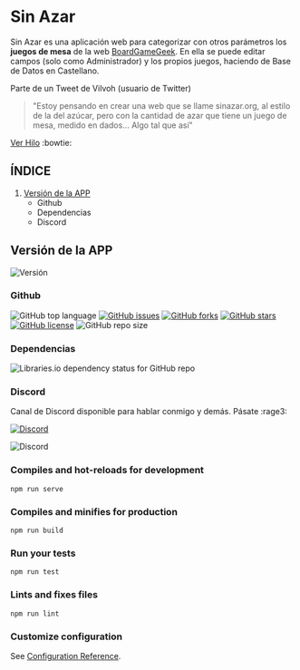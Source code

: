 # Sin Azar
Sin Azar es una aplicación web para categorizar con otros parámetros los **juegos de mesa** de la web [BoardGameGeek](https://boardgamegeek.com/). En ella se puede editar campos (solo como Administrador) y los propios juegos, haciendo de Base de Datos en Castellano.

Parte de un Tweet de Vilvoh (usuario de Twitter)
> "Estoy pensando en crear una web que se llame sinazar.org, al estilo de la del azúcar, pero con la cantidad de azar que tiene un juego de mesa, medido en dados... Algo tal que así"

[Ver Hilo](https://twitter.com/vilvoh/status/1121008086737666048)  :bowtie:


## ÍNDICE
1. [Versión de la APP](#version-de-la-app)
    * Github
    * Dependencias
    * Discord

## Versión de la APP
![Versión](https://img.shields.io/badge/dynamic/json.svg?color=informational&label=Sin%20Azar&prefix=v.&query=version&url=https%3A%2F%2Fraw.githubusercontent.com%2Fjuananmuxed%2Fsinazar-app%2Fmaster%2Fpackage.json)

### Github
![GitHub top language](https://img.shields.io/github/languages/top/juananmuxed/sinazar-app.svg)
[![GitHub issues](https://img.shields.io/github/issues/juananmuxed/sinazar-app.svg)](https://github.com/juananmuxed/sinazar-app/issues)
[![GitHub forks](https://img.shields.io/github/forks/juananmuxed/sinazar-app.svg)](https://github.com/juananmuxed/sinazar-app/network)
[![GitHub stars](https://img.shields.io/github/stars/juananmuxed/sinazar-app.svg)](https://github.com/juananmuxed/sinazar-app/stargazers)
[![GitHub license](https://img.shields.io/github/license/juananmuxed/sinazar-app.svg)](https://github.com/juananmuxed/sinazar-app)
![GitHub repo size](https://img.shields.io/github/repo-size/juananmuxed/sinazar-app.svg?label=Repo%20Size)

### Dependencias
![Libraries.io dependency status for GitHub repo](https://img.shields.io/librariesio/github/juananmuxed/sinazar-app.svg?label=Dependencias)



### Discord
Canal de Discord disponible para hablar conmigo y demás.
Pásate :rage3:

[![Discord](https://discordapp.com/assets/fc0b01fe10a0b8c602fb0106d8189d9b.png)](https://discord.gg/T5y9cZV)

![Discord](https://img.shields.io/discord/324463341819133953.svg)

### Compiles and hot-reloads for development
```
npm run serve
```

### Compiles and minifies for production
```
npm run build
```

### Run your tests
```
npm run test
```

### Lints and fixes files
```
npm run lint
```

### Customize configuration
See [Configuration Reference](https://cli.vuejs.org/config/).
